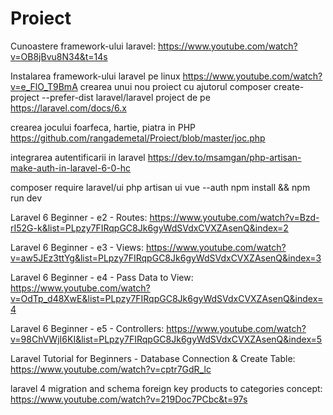 # Proiect

Cunoastere framework-ului laravel: https://www.youtube.com/watch?v=OB8jBvu8N34&t=14s

Instalarea framework-ului laravel pe linux https://www.youtube.com/watch?v=e_FlO_T9BmA
crearea unui nou proiect cu ajutorul  composer create-project --prefer-dist laravel/laravel project de pe https://laravel.com/docs/6.x

crearea jocului foarfeca, hartie, piatra in PHP https://github.com/rangademetal/Proiect/blob/master/joc.php

integrarea autentificarii in laravel https://dev.to/msamgan/php-artisan-make-auth-in-laravel-6-0-hc

composer require laravel/ui
php artisan ui vue --auth
npm install && npm run dev

Laravel 6 Beginner - e2 - Routes: https://www.youtube.com/watch?v=Bzd-rI52G-k&list=PLpzy7FIRqpGC8Jk6gyWdSVdxCVXZAsenQ&index=2

Laravel 6 Beginner - e3 - Views: https://www.youtube.com/watch?v=aw5JEz3ttYg&list=PLpzy7FIRqpGC8Jk6gyWdSVdxCVXZAsenQ&index=3

Laravel 6 Beginner - e4 - Pass Data to View: https://www.youtube.com/watch?v=OdTp_d48XwE&list=PLpzy7FIRqpGC8Jk6gyWdSVdxCVXZAsenQ&index=4

Laravel 6 Beginner - e5 - Controllers: https://www.youtube.com/watch?v=98ChVWjI6KI&list=PLpzy7FIRqpGC8Jk6gyWdSVdxCVXZAsenQ&index=5

Laravel Tutorial for Beginners - Database Connection & Create Table: https://www.youtube.com/watch?v=cptr7GdR_lc

laravel 4 migration and schema foreign key products to categories concept: https://www.youtube.com/watch?v=219Doc7PCbc&t=97s
